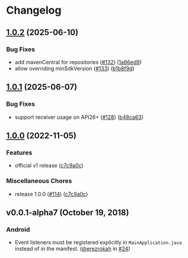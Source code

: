 # Changelog

## [1.0.2](https://github.com/rmrs/react-native-settings/compare/v1.0.1...v1.0.2) (2025-06-10)


### Bug Fixes

* add mavenCentral for repositories ([#132](https://github.com/rmrs/react-native-settings/issues/132)) ([1a66ed9](https://github.com/rmrs/react-native-settings/commit/1a66ed9aaa43df7b7ef6a27e0b4afd04aa13a600))
* allow overriding minSdkVersion ([#133](https://github.com/rmrs/react-native-settings/issues/133)) ([b1b8f9d](https://github.com/rmrs/react-native-settings/commit/b1b8f9d4c3bf42368c00861c7ae6cb602e2afd7f))

## [1.0.1](https://github.com/rmrs/react-native-settings/compare/v1.0.0...v1.0.1) (2025-06-07)


### Bug Fixes

* support receiver usage on API26+ ([#128](https://github.com/rmrs/react-native-settings/issues/128)) ([b48ca63](https://github.com/rmrs/react-native-settings/commit/b48ca630119e8de340958c461ea096d18b45f6bc))

## [1.0.0](https://github.com/rmrs/react-native-settings/compare/v0.2.3...v1.0.0) (2022-11-05)


### Features

* official v1 release ([c7c9a0c](https://github.com/rmrs/react-native-settings/commit/c7c9a0c8755c20bd19a780040ac1f6141afbc844))


### Miscellaneous Chores

* release 1.0.0 ([#114](https://github.com/rmrs/react-native-settings/issues/114)) ([c7c9a0c](https://github.com/rmrs/react-native-settings/commit/c7c9a0c8755c20bd19a780040ac1f6141afbc844))

## v0.0.1-alpha7 (October 19, 2018)

### Android

* Event listeners must be registered explicitly in `MainApplication.java` instead of in the manifest. ([@erezrokah](https://github.com/erezrokah) in [#24](https://github.com/rmrs/react-native-settings/pull/24))
